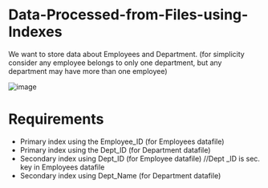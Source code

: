 # Data-Processed-from-Files-using-Indexes
We want to store data about Employees and Department. (for simplicity consider any employee belongs to only one department, but
any department may have more than one employee)

![image](https://github.com/Mostafaelgendyyy/Data-Processed-from-Files-using-Indexes/assets/85330521/70dd444b-09ed-469e-bdfb-8c5e16899577)

# Requirements
- Primary index using the Employee_ID (for Employees datafile)
- Primary index using the Dept_ID (for Department datafile)
- Secondary index using Dept_ID (for Employee datafile) //Dept _ID is sec. key in Employees datafile
- Secondary index using Dept_Name (for Department datafile)

